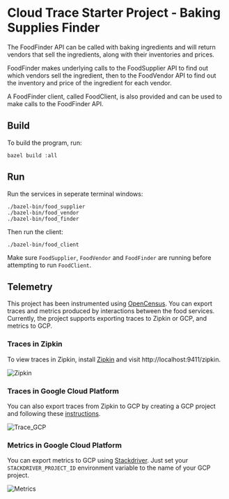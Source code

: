 # Cloud Trace Starter Project - Baking Supplies Finder

The FoodFinder API can be called with baking ingredients and will return vendors that sell the ingredients, along with their inventories and prices.

FoodFinder makes underlying calls to the FoodSupplier API to find out which vendors sell the ingredient, then to the FoodVendor API to find out the inventory and price of the ingredient for each vendor.

A FoodFinder client, called FoodClient, is also provided and can be used to make calls to the FoodFinder API.

## Build
To build the program, run:
```
bazel build :all
```

## Run
Run the services in seperate terminal windows:
```
./bazel-bin/food_supplier
./bazel-bin/food_vendor
./bazel-bin/food_finder
```

Then run the client:
```
./bazel-bin/food_client
```

Make sure `FoodSupplier`, `FoodVendor` and `FoodFinder` are running before attempting to run `FoodClient`.

## Telemetry

This project has been instrumented using [OpenCensus](https://opencensus.io/). You can export traces and metrics produced by interactions between the food services. Currently, the project supports exporting traces to Zipkin or GCP, and metrics to GCP.

### Traces in Zipkin

To view traces in Zipkin, install [Zipkin](https://zipkin.io/pages/quickstart) and visit http://localhost:9411/zipkin.

![Zipkin](https://user-images.githubusercontent.com/14475923/84815064-4dfcfe80-afc7-11ea-97fa-53e4feefdec3.png)

### Traces in Google Cloud Platform

You can also export traces from Zipkin to GCP by creating a GCP project and following these [instructions](https://cloud.google.com/trace/docs/zipkin).

![Trace_GCP](https://user-images.githubusercontent.com/14475923/84826762-4abe3e80-afd8-11ea-820a-6ee4e43940aa.png)

### Metrics in Google Cloud Platform

You can export metrics to GCP using [Stackdriver](https://cloud.google.com/products/operations). Just set your `STACKDRIVER_PROJECT_ID` environment variable to the name of your GCP project.

![Metrics](https://user-images.githubusercontent.com/14475923/84816082-d039f280-afc8-11ea-876f-9e96644ea1fd.png)
